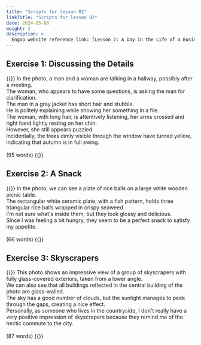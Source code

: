 ```yaml
---
title: "Scripts for lesson 02"
linkTitle: "Scripts for lesson 02"
date: 2024-05-08
weight: 2
description: >
  Engoo website reference link: [Lesson 2: A Day in the Life of a Business Person](https://engoo.com/app/lessons/describing-pictures-intermediate-describing-pictures-a-day-in-the-life-of-a-business-person/k8Lf4DlEEee42otzItB8PA?category_id=P_HriMOnEeifo0O-yMP42w&course_id=ZZasjsOnEeiHZVOMC0VfdA)
---
```


## Exercise 1: Discussing the Details

{{<card header="**Script**">}}
In the photo, a man and a woman are talking in a hallway, possibly after a meeting. <br/>
The woman, who appears to have some questions, is asking the man for clarification.<br/>
The man in a gray jacket has short hair and stubble. <br/>
He is politely explaining while showing her something in a file.<br/>
The woman, with long hair, is attentively listening, her arms crossed and right hand lightly resting on her chin. <br/>
However, she still appears puzzled.<br/>
Incidentally, the trees dimly visible through the window have turned yellow, indicating that autumn is in full swing.<br/>
<br/>
(95 words)
{{</card>}}

## Exercise 2: A Snack

{{<card header="**Script**">}}
In the photo, we can see a plate of rice balls on a large white wooden picnic table.<br/>
The rectangular white ceramic plate, with a fish pattern, holds three triangular rice balls wrapped in crispy seaweed.<br/>
I'm not sure what's inside them, but they look glossy and delicious.<br/>
Since I was feeling a bit hungry, they seem to be a perfect snack to satisfy my appetite.<br/>
<br/>
(66 words)
{{</card>}}

## Exercise 3: Skyscrapers

{{<card header="**Script**">}}
This photo shows an impressive view of a group of skyscrapers with fully glass-covered exteriors, taken from a lower angle. <br/>
We can also see that all buildings reflected in the central building of the photo are glass-walled. <br/>
The sky has a good number of clouds, but the sunlight manages to peek through the gaps, creating a nice effect.<br/>
Personally, as someone who lives in the countryside, I don't really have a very positive impression of skyscrapers because they remind me of the hectic commute to the city.<br/>
<br/>
(87 words)
{{</card>}}
